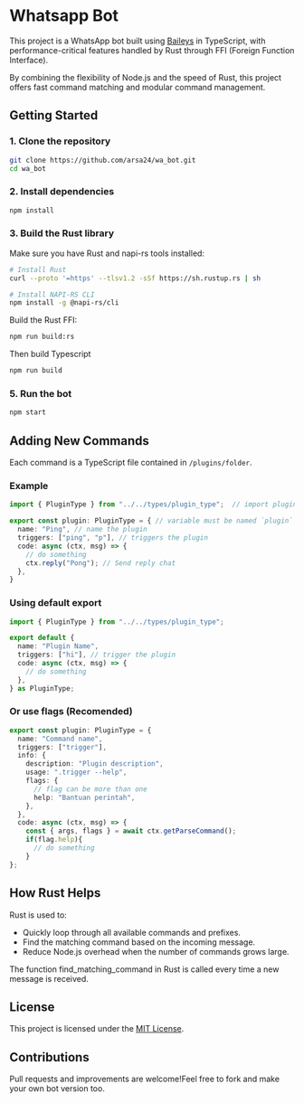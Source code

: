 # Whatsapp Bot

This project is a WhatsApp bot built using [Baileys](https://github.com/WhiskeySockets/Baileys) in TypeScript, with performance-critical features handled by Rust through FFI (Foreign Function Interface).

By combining the flexibility of Node.js and the speed of Rust, this project offers fast command matching and modular command management.

## Getting Started

### 1. Clone the repository
```sh
git clone https://github.com/arsa24/wa_bot.git
cd wa_bot
```
### 2. Install dependencies
```sh
npm install
```
### 3. Build the Rust library
Make sure you have Rust and napi-rs tools installed:
```sh
# Install Rust
curl --proto '=https' --tlsv1.2 -sSf https://sh.rustup.rs | sh

# Install NAPI-RS CLI
npm install -g @napi-rs/cli
```
Build the Rust FFI:
```sh
npm run build:rs
```
Then build Typescript
```sh
npm run build
```
### 5. Run the bot
```sh
npm start
```

## Adding New Commands
Each command is a TypeScript file contained in `/plugins/folder`.

### Example
```ts
import { PluginType } from "../../types/plugin_type";  // import plugin type

export const plugin: PluginType = { // variable must be named `plugin`
  name: "Ping", // name the plugin
  triggers: ["ping", "p"], // triggers the plugin
  code: async (ctx, msg) => {
	// do something
	ctx.reply("Pong"); // Send reply chat
  },
}
```
### Using default export
```ts
import { PluginType } from "../../types/plugin_type";

export default {
  name: "Plugin Name",
  triggers: ["hi"], // trigger the plugin
  code: async (ctx, msg) => {
    // do something
  },
} as PluginType;

```

### Or use flags (Recomended)
```ts
export const plugin: PluginType = {
  name: "Command name",
  triggers: ["trigger"],
  info: {
    description: "Plugin description",
    usage: ".trigger --help",
    flags: {
      // flag can be more than one
      help: "Bantuan perintah",
    },
  },
  code: async (ctx, msg) => {
    const { args, flags } = await ctx.getParseCommand();
    if(flag.help){
      // do something
    }
};

```

##  How Rust Helps
Rust is used to:

- Quickly loop through all available commands and prefixes.
- Find the matching command based on the incoming message.
- Reduce Node.js overhead when the number of commands grows large.

The function find_matching_command in Rust is called every time a new message is received.

## License
This project is licensed under the [MIT License](https://github.com/arsa24/wa_bot/blob/main/LICENSE).

## Contributions
Pull requests and improvements are welcome!Feel free to fork and make your own bot version too.

